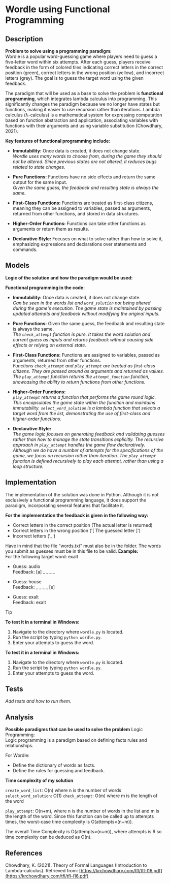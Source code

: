 # Wordle using Functional Programming


## Description


**Problem to solve using a programming paradigm:**  
Wordle is a popular word-guessing game where players need to guess a five-letter word within six attempts. After each guess, players receive feedback in the form of colored tiles indicating correct letters in the correct position (green), correct letters in the wrong position (yellow), and incorrect letters (grey). The goal is to guess the target word using the given feedback.


The paradigm that will be used as a base to solve the problem is **functional programming**, which integrates lambda calculus into programming. This significantly changes the paradigm because we no longer have states but functions, making it easier to use recursion rather than iterations. Lambda calculus (λ-calculus) is a mathematical system for expressing computation based on function abstraction and application, associating variables with functions with their arguments and using variable substitution (Chowdhary, 2021).


**Key features of functional programming include:**


- **Immutability:** Once data is created, it does not change state.  
  *Wordle uses many words to choose from, during the game they should not be altered. Since previous states are not altered, it reduces bugs related to state changes.*


- **Pure Functions:** Functions have no side effects and return the same output for the same input.  
  *Given the same guess, the feedback and resulting state is always the same.*


- **First-Class Functions:** Functions are treated as first-class citizens, meaning they can be assigned to variables, passed as arguments, returned from other functions, and stored in data structures.


- **Higher-Order Functions:** Functions can take other functions as arguments or return them as results.


- **Declarative Style:** Focuses on what to solve rather than how to solve it, emphasizing expressions and declarations over statements and commands.


## Models


**Logic of the solution and how the paradigm would be used:**


**Functional programming in the code:**


- **Immutability:** Once data is created, it does not change state.  
  *Can be seen in the words list and `word_solution` not being altered during the game's execution. The game state is maintained by passing updated attempts and feedback without modifying the original inputs.*


- **Pure Functions:** Given the same guess, the feedback and resulting state is always the same.  
  *The `check_attempt` function is pure. It takes the word solution and current guess as inputs and returns feedback without causing side effects or relying on external state.*


- **First-Class Functions:** Functions are assigned to variables, passed as arguments, returned from other functions.  
  *Functions `check_attempt` and `play_attempt` are treated as first-class citizens. They are passed around as arguments and returned as values. The `play_attempt` function returns the `attempt_function` function, showcasing the ability to return functions from other functions.*


- **Higher-Order Functions:**  
  *`play_attempt` returns a function that performs the game round logic. This encapsulates the game state within the function and maintains immutability. `select_word_solution` is a lambda function that selects a target word from the list, demonstrating the use of first-class and higher-order functions.*


- **Declarative Style:**  
  *The game logic focuses on generating feedback and validating guesses rather than how to manage the state transitions explicitly. The recursive approach in `play_attempt` handles the game flow declaratively. Although we do have a number of attempts for the specifications of the game, we focus on recursion rather than iteration. The `play_attempt` function is defined recursively to play each attempt, rather than using a loop structure.*


## Implementation


The implementation of the solution was done in Python. Although it is not exclusively a functional programming language, it does support the paradigm, incorporating several features that facilitate it. 


**For the implementation the feedback is given in the following way:**


- Correct letters in the correct position (The actual letter is returned)
- Correct letters in the wrong position ('[ The guessed letter ]')
- Incorrect letters ('_')


Have in mind that the file “words.txt” must also be in the folder. The words you submit as guesses must be in this file to be valid. 
**Example:**  
For the following target word: exalt


- Guess: audio  
  Feedback: [a] _ _ _ _


- Guess: house  
  Feedback: _ _ _ _ [e]


- Guess: exalt  
  Feedback: exalt


> [!TIP]
>
> **To test it in a terminal in Windows:**
1. Navigate to the directory where `wordle.py` is located.
2. Run the script by typing `python wordle.py`.
3. Enter your attempts to guess the word.
> 
**To test it in a terminal in Windows:**


1. Navigate to the directory where `wordle.py` is located.
2. Run the script by typing `python wordle.py`.
3. Enter your attempts to guess the word.


## Tests


*Add tests and how to run them.*


## Analysis


**Possible paradigms that can be used to solve the problem**
Logic Programming:  
Logic programming is a paradigm based on defining facts rules and relationships. 

For Wordle:
- Define the dictionary of words as facts.
- Define the rules for guessing and feedback.

**Time complexity of my solution**

`create_word_list`: O(n) where n is the number of words
`select_word_solution`: O(1)
`check_attempt`: O(m) where m is the length of the word

`play_attempt`: O(n+m), where n is the number of words in the list and m is the length of the word.
Since this function can be called up to attempts times, the worst-case time complexity is O(attempts×(n+m)).

The overall Time Complexity is O(attempts×(n+m)), where attempts is 6 so time complexity can be deduced as O(n).


## References


Chowdhary, K. (2021). Theory of Formal Languages (Introduction to Lambda-calculus). Retrieved from: [https://krchowdhary.com/tfl/tfl-l16.pdf](https://krchowdhary.com/tfl/tfl-l16.pdf)


